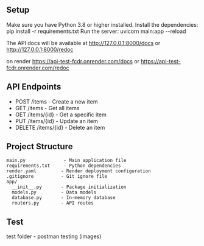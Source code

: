 

## Setup

Make sure you have Python 3.8 or higher installed.
Install the dependencies:
pip install -r requirements.txt
Run the server:
uvicorn main:app --reload


The API docs will be available at http://127.0.0.1:8000/docs or http://127.0.0.1:8000/redoc

on render
https://api-test-fcdr.onrender.com/docs or https://api-test-fcdr.onrender.com/redoc

## API Endpoints

- POST /items - Create a new item
- GET /items - Get all items
- GET /items/{id} - Get a specific item
- PUT /items/{id} - Update an item
- DELETE /items/{id} - Delete an item



## Project Structure

```
main.py              - Main application file
requirements.txt     - Python dependencies
render.yaml         - Render deployment configuration
.gitignore          - Git ignore file
app/
  __init__.py       - Package initialization
  models.py         - Data models
  database.py       - In-memory database
  routers.py        - API routes
```

##  Test 
 
 test folder  -  postman testing (images)

